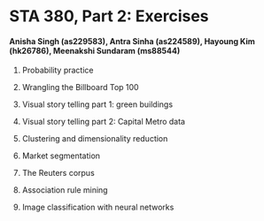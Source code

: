 # STA 380, Part 2: Exercises 
#### Anisha Singh (as229583), Antra Sinha (as224589), Hayoung Kim (hk26786), Meenakshi Sundaram (ms88544)


1. Probability practice

2. Wrangling the Billboard Top 100

3. Visual story telling part 1: green buildings

4. Visual story telling part 2: Capital Metro data

5. Clustering and dimensionality reduction

6. Market segmentation

7. The Reuters corpus

8. Association rule mining

9. Image classification with neural networks
